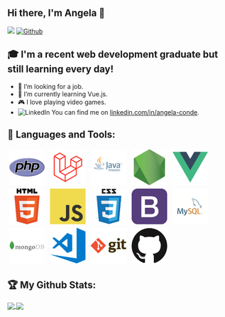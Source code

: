 ## Hi there, I'm Angela 👋 

![](https://visitor-badge.laobi.icu/badge?page_id=angelaconde.angelaconde) [![Github](https://img.shields.io/github/followers/angelaconde?label=Followers&logo=Github)](https://github.com/angelaconde)

## 🎓 I'm a recent web development graduate but still learning every day!

- 💼 I’m looking for a job.
- 👀 I’m currently learning Vue.js.
- 🎮 I love playing video games.
- <img src="https://cdn.jsdelivr.net/npm/simple-icons@v3/icons/linkedin.svg" alt="LinkedIn" height="20"> You can find me on <a href="https://www.linkedin.com/in/angelaconde" target="_blank" rel="noopener noreferrer"> linkedin.com/in/angela-conde</a>.

## 🔧 Languages and Tools:

<p>
  <img src="https://raw.githubusercontent.com/github/explore/80688e429a7d4ef2fca1e82350fe8e3517d3494d/topics/php/php.png" alt="PHP" height="80" style="vertical-align:top; margin:4px">
  <img src="https://raw.githubusercontent.com/github/explore/80688e429a7d4ef2fca1e82350fe8e3517d3494d/topics/laravel/laravel.png" alt="Laravel" height="80" style="vertical-align:top; margin:4px">
   <img src="https://raw.githubusercontent.com/github/explore/80688e429a7d4ef2fca1e82350fe8e3517d3494d/topics/java/java.png" alt="Java" height="80" style="vertical-align:top; margin:4px">
  <img src="https://raw.githubusercontent.com/github/explore/80688e429a7d4ef2fca1e82350fe8e3517d3494d/topics/nodejs/nodejs.png" alt="NodeJS" height="80" style="vertical-align:top; margin:4px">
  <img src="https://raw.githubusercontent.com/github/explore/80688e429a7d4ef2fca1e82350fe8e3517d3494d/topics/vue/vue.png" alt="Vue" height="80" style="vertical-align:top; margin:4px">
  <img src="https://raw.githubusercontent.com/github/explore/80688e429a7d4ef2fca1e82350fe8e3517d3494d/topics/html/html.png" alt="HTML" height="80" style="vertical-align:top; margin:4px">
  <img src="https://raw.githubusercontent.com/github/explore/80688e429a7d4ef2fca1e82350fe8e3517d3494d/topics/javascript/javascript.png" alt="Javascript" height="80" style="vertical-align:top; margin:4px">
  <img src="https://raw.githubusercontent.com/github/explore/80688e429a7d4ef2fca1e82350fe8e3517d3494d/topics/css/css.png" alt="CSS" height="80" style="vertical-align:top; margin:4px">
  <img src="https://raw.githubusercontent.com/github/explore/80688e429a7d4ef2fca1e82350fe8e3517d3494d/topics/bootstrap/bootstrap.png" alt="Bootstrap" height="80" style="vertical-align:top; margin:4px">
  <img src="https://raw.githubusercontent.com/github/explore/80688e429a7d4ef2fca1e82350fe8e3517d3494d/topics/mysql/mysql.png" alt="MySQL" height="80" style="vertical-align:top; margin:4px">
  <img src="https://raw.githubusercontent.com/github/explore/80688e429a7d4ef2fca1e82350fe8e3517d3494d/topics/mongodb/mongodb.png" alt="MongoDB" height="80" style="vertical-align:top; margin:4px">
  <img src="https://raw.githubusercontent.com/github/explore/80688e429a7d4ef2fca1e82350fe8e3517d3494d/topics/visual-studio-code/visual-studio-code.png" alt="VS Code" height="80" style="vertical-align:top; margin:4px">
  <img src="https://raw.githubusercontent.com/github/explore/80688e429a7d4ef2fca1e82350fe8e3517d3494d/topics/git/git.png" alt="Git" height="80" style="vertical-align:top; margin:4px">
  <img src="https://raw.githubusercontent.com/github/explore/78df643247d429f6cc873026c0622819ad797942/topics/github/github.png" alt="Github" height="80" style="vertical-align:top; margin:4px">
</p>

## :trophy: My Github Stats:

<a href="https://github.com/angelaconde/angelaconde">
  <img align="center" src="https://github-readme-stats.vercel.app/api?username=angelaconde&count_private=true&show_icons=true&theme=slateorange&line_height=27" />
</a>
<a href="https://github.com/angelaconde/angelaconde">
  <img align="center" src="https://github-readme-stats.vercel.app/api/top-langs/?username=angelaconde&langs_count=3&count_private=true&show_icons=true&theme=slateorange&hide=html" />
</a>
